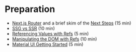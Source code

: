 # Preparation

- [Next.js Router](https://nextjs.org/docs/app/building-your-application/routing) and a brief skim of the [Next Steps](https://nextjs.org/docs/app/building-your-application/routing#next-steps) (15 min)
- [SSG vs SSR](https://medium.com/@chrisebuberoland/static-site-generation-ssg-vs-server-side-rendering-in-next-js-debf43f4bb7f) (10 min)
- [Referencing Values with Refs](https://react.dev/learn/referencing-values-with-refs) (5 min)
- [Manipulating the DOM with Refs](https://react.dev/learn/manipulating-the-dom-with-refs) (10 min)
- [Material UI Getting Started](https://mui.com/material-ui/getting-started/learn/) (5 min)
